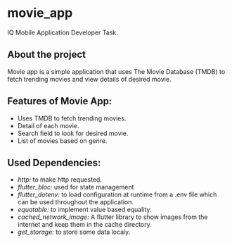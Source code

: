 # movie_app

IQ Mobile Application Developer Task.

## About the project
Movie app is a simple application that uses The Movie Database (TMDB) to fetch trending movies and view details of desired movie. 

## Features of Movie App:
- Uses TMDB to fetch trending movies.
- Detail of each movie.
- Search field to look for desired movie.
- List of movies based on genre.

## Used Dependencies:
- *http:* to make http requested.
- *flutter_bloc:* used for state management
- *flutter_dotenv:* to load configuration at runtime from a .env file which can be used throughout the application.
- *equatable:* to implement value based equality.
- *cached_network_image:* A flutter library to show images from the internet and keep them in the cache directory.
- *get_storage:* to store some data localy.
